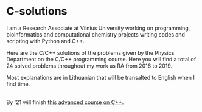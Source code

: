 # C-solutions

I am a Research Associate at Vilnius University working on programming, bioinformatics and computational chemistry projects writing codes and scripting with Python and C++.

Here are the C/C++ solutions of the problems given by the Physics Department on the C/C++ programming course. Here you will find a total of 24 solved problems throughout my work as RA from 2016 to 2019.

Most explanations are in Lithuanian that will be transalted to English when I find time. 

<br> By '21 will finish [this advanced course on C++](https://www.udemy.com/course/video-course-c-from-beginner-to-expert/). </br>
